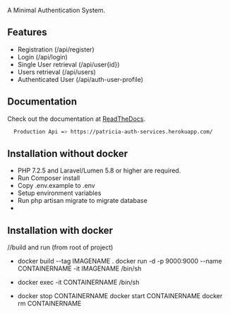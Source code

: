 
A Minimal Authentication System.

<!--[![Build Status](https://travis-ci.org/Lanrey/auth-service.svg?branch=master)](https://travis-ci.org/Lanrey/auth-service)-->


## Features
- Registration (/api/register)
- Login (/api/login)
- Single User retrieval (/api/user{id})
- Users retrieval (/api/users)
- Authenticated User (/api/auth-user-profile)


## Documentation
Check out the documentation at [ReadTheDocs](https://documenter.getpostman.com/view/7081137/TVKHVFf5).

```sh
  Production Api => https://patricia-auth-services.herokuapp.com/
```

## Installation without docker
- PHP 7.2.5 and Laravel/Lumen 5.8 or higher are required.
- Run Composer install
- Copy .env.example to .env
- Setup environment variables
- Run php artisan migrate to migrate database
- 

## Installation with docker

//build and run (from root of project) 
 - docker build --tag IMAGENAME . docker run -d -p 9000:9000 --name CONTAINERNAME -it IMAGENAME /bin/sh

 - docker exec -it CONTAINERNAME /bin/sh

 - docker stop CONTAINERNAME docker start CONTAINERNAME docker rm CONTAINERNAME

